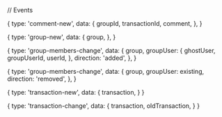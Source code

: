 // Events

{
	type: 'comment-new',
	data: {
		groupId,
		transactionId,
		comment,
	},
}

{
	type: 'group-new',
	data: {
		group,
	},
}

{
	type: 'group-members-change',
	data: {
		group,
		groupUser: {
			ghostUser,
			groupUserId,
			userId,
		},
		direction: 'added',
	},
}

{
	type: 'group-members-change',
	data: {
		group,
		groupUser: existing,
		direction: 'removed',
	},
}

{
	type: 'transaction-new',
	data: {
		transaction,
	}
}

{
	type: 'transaction-change',
	data: {
		transaction,
		oldTransaction,
	}
}
